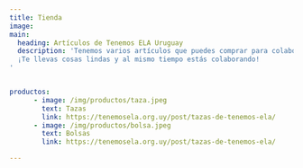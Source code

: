 ```yaml
---
title: Tienda
image:
main:
  heading: Artículos de Tenemos ELA Uruguay
  description: 'Tenemos varios artículos que puedes comprar para colaborar con nosotros:
  ¡Te llevas cosas lindas y al mismo tiempo estás colaborando!
'


productos:
      - image: /img/productos/taza.jpeg
        text: Tazas
        link: https://tenemosela.org.uy/post/tazas-de-tenemos-ela/
      - image: /img/productos/bolsa.jpeg
        text: Bolsas
        link: https://tenemosela.org.uy/post/tazas-de-tenemos-ela/

---
```

